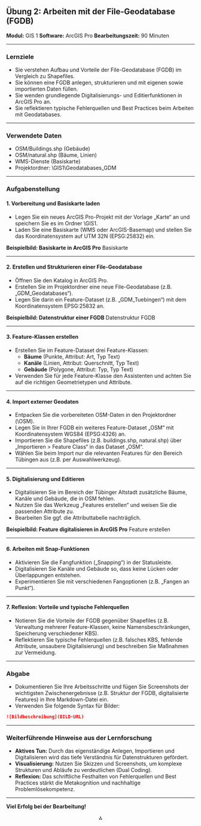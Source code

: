 ## Übung 2: Arbeiten mit der File-Geodatabase (FGDB)

**Modul:** GIS 1
**Software:** ArcGIS Pro
**Bearbeitungszeit:** 90 Minuten

---

### **Lernziele**

- Sie verstehen Aufbau und Vorteile der File-Geodatabase (FGDB) im Vergleich zu Shapefiles.
- Sie können eine FGDB anlegen, strukturieren und mit eigenen sowie importierten Daten füllen.
- Sie wenden grundlegende Digitalisierungs- und Editierfunktionen in ArcGIS Pro an.
- Sie reflektieren typische Fehlerquellen und Best Practices beim Arbeiten mit Geodatabases.

---

### **Verwendete Daten**

- OSM/Buildings.shp (Gebäude)
- OSM/natural.shp (Bäume, Linien)
- WMS-Dienste (Basiskarte)
- Projektordner: \GIS1\Geodatabases_GDM

---

### **Aufgabenstellung**

#### **1. Vorbereitung und Basiskarte laden**

- Legen Sie ein neues ArcGIS Pro-Projekt mit der Vorlage „Karte“ an und speichern Sie es im Ordner \GIS1.
- Laden Sie eine Basiskarte (WMS oder ArcGIS-Basemap) und stellen Sie das Koordinatensystem auf UTM 32N (EPSG:25832) ein.

**Beispielbild: Basiskarte in ArcGIS Pro**
Basiskarte

---

#### **2. Erstellen und Strukturieren einer File-Geodatabase**

- Öffnen Sie den Katalog in ArcGIS Pro.
- Erstellen Sie im Projektordner eine neue File-Geodatabase (z.B. „GDM_Geodatabases“).
- Legen Sie darin ein Feature-Dataset (z.B. „GDM_Tuebingen“) mit dem Koordinatensystem EPSG:25832 an.

**Beispielbild: Datenstruktur einer FGDB**
Datenstruktur FGDB

---

#### **3. Feature-Klassen erstellen**

- Erstellen Sie im Feature-Dataset drei Feature-Klassen:
    - **Bäume** (Punkte, Attribut: Art, Typ Text)
    - **Kanäle** (Linien, Attribut: Querschnitt, Typ Text)
    - **Gebäude** (Polygone, Attribut: Typ, Typ Text)
- Verwenden Sie für jede Feature-Klasse den Assistenten und achten Sie auf die richtigen Geometrietypen und Attribute.

---

#### **4. Import externer Geodaten**

- Entpacken Sie die vorbereiteten OSM-Daten in den Projektordner (\OSM).
- Legen Sie in Ihrer FGDB ein weiteres Feature-Dataset „OSM“ mit Koordinatensystem WGS84 (EPSG:4326) an.
- Importieren Sie die Shapefiles (z.B. buildings.shp, natural.shp) über „Importieren > Feature Class“ in das Dataset „OSM“.
- Wählen Sie beim Import nur die relevanten Features für den Bereich Tübingen aus (z.B. per Auswahlwerkzeug).

---

#### **5. Digitalisierung und Editieren**

- Digitalisieren Sie im Bereich der Tübinger Altstadt zusätzliche Bäume, Kanäle und Gebäude, die in OSM fehlen.
- Nutzen Sie das Werkzeug „Features erstellen“ und weisen Sie die passenden Attribute zu.
- Bearbeiten Sie ggf. die Attributtabelle nachträglich.

**Beispielbild: Feature digitalisieren in ArcGIS Pro**
Feature erstellen

---

#### **6. Arbeiten mit Snap-Funktionen**

- Aktivieren Sie die Fangfunktion („Snapping“) in der Statusleiste.
- Digitalisieren Sie Kanäle und Gebäude so, dass keine Lücken oder Überlappungen entstehen.
- Experimentieren Sie mit verschiedenen Fangoptionen (z.B. „Fangen an Punkt“).

---

#### **7. Reflexion: Vorteile und typische Fehlerquellen**

- Notieren Sie die Vorteile der FGDB gegenüber Shapefiles (z.B. Verwaltung mehrerer Feature-Klassen, keine Namensbeschränkungen, Speicherung verschiedener KBS).
- Reflektieren Sie typische Fehlerquellen (z.B. falsches KBS, fehlende Attribute, unsaubere Digitalisierung) und beschreiben Sie Maßnahmen zur Vermeidung.

---

### **Abgabe**

- Dokumentieren Sie Ihre Arbeitsschritte und fügen Sie Screenshots der wichtigsten Zwischenergebnisse (z.B. Struktur der FGDB, digitalisierte Features) in Ihre Markdown-Datei ein.
- Verwenden Sie folgende Syntax für Bilder:

```markdown
![Bildbeschreibung](BILD-URL)
```


---

### **Weiterführende Hinweise aus der Lernforschung**

- **Aktives Tun:** Durch das eigenständige Anlegen, Importieren und Digitalisieren wird das tiefe Verständnis für Datenstrukturen gefördert.
- **Visualisierung:** Nutzen Sie Skizzen und Screenshots, um komplexe Strukturen und Abläufe zu verdeutlichen (Dual Coding).
- **Reflexion:** Das schriftliche Festhalten von Fehlerquellen und Best Practices stärkt die Metakognition und nachhaltige Problemlösekompetenz.

---

**Viel Erfolg bei der Bearbeitung!**

<div style="text-align: center">⁂</div>

[^1]: https://ppl-ai-file-upload.s3.amazonaws.com/web/direct-files/62194985/8e522078-98cf-4033-b043-5492e53b9588/U_M1_02_Geodatenbanken_20240506.docx

[^2]: https://ppl-ai-file-upload.s3.amazonaws.com/web/direct-files/62194985/4fbf2150-d67e-4e41-9357-596d1d8c6544/U_M1_05_Geoverarbeitung_20240506.docx

